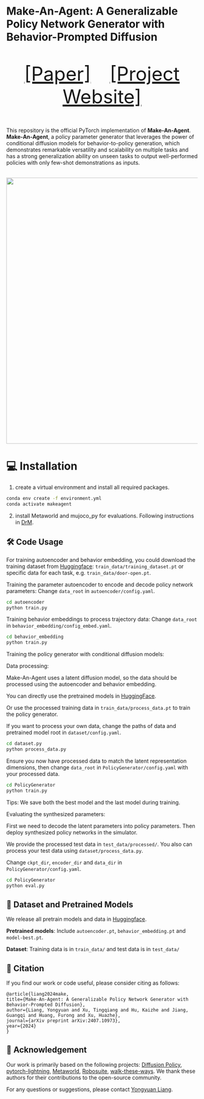# Make-An-Agent: A Generalizable Policy Network Generator with Behavior-Prompted Diffusion
<p align="center" style="font-size: 50px">
   <a href="">[Paper]</a>&emsp;<a href="https://cheryyunl.github.io/make-an-agent/">[Project Website]</a>
</p>

This repository is the official PyTorch implementation of **Make-An-Agent**. **Make-An-Agent**, a policy parameter generator that leverages the power of conditional diffusion models for behavior-to-policy generation, which demonstrates remarkable versatility and scalability on multiple tasks and has a strong generalization ability on unseen tasks to output well-performed policies with only few-shot demonstrations as inputs. 

<p align="center">
  <br><img src='images/teaser.gif' width="700"/><br>
</p>

# 💻 Installation
1. create a virtual environment and install all required packages. 
```bash
conda env create -f environment.yml 
conda activate makeagent
```

2. install Metaworld and mujoco_py for evaluations.
Following instructions in [DrM](https://github.com/XuGW-Kevin/DrM).

## 🛠️ Code Usage

For training autoencoder and behavior embedding, you could download the training dataset from [Huggingface](https://huggingface.co/cheryyunl/Make-An-Agent): `train_data/training_dataset.pt` or specific data for each task, e.g. `train_data/door-open.pt`.

Training the parameter autoencoder to encode and decode policy network parameters:
Change `data_root` in `autoencoder/config.yaml`.
```bash
cd autoencoder
python train.py
```

Training behavior embeddings to process trajectory data:
Change `data_root` in `behavior_embedding/config_embed.yaml`.
```bash
cd behavior_embedding
python train.py
```

Training the policy generator with conditional diffusion models:

Data processing: 

Make-An-Agent uses a latent diffusion model, so the data should be processed using the autoencoder and behavior embedding.

You can directly use the pretrained models in [HuggingFace](https://huggingface.co/cheryyunl/Make-An-Agent).

Or use the processed training data in `train_data/process_data.pt` to train the policy generator.

If you want to process your own data, change the paths of data and pretrained model root in `dataset/config.yaml`.
```bash
cd dataset.py
python process_data.py
```

Ensure you now have processed data to match the latent representation dimensions, then change `data_root` in `PolicyGenerator/config.yaml` with your processed data. 
```bash
cd PolicyGenerator
python train.py
```

Tips: We save both the best model and the last model during training. 

Evaluating the synthesized parameters:

First we need to decode the latent parameters into policy parameters. Then deploy synthesized policy networks in the simulator.

We provide the processed test data in `test_data/processed/`. You also can process your test data using `dataset/process_data.py`.

Change `ckpt_dir`, `encoder_dir` and `data_dir` in `PolicyGenerator/config.yaml`.
```bash
cd PolicyGenerator
python eval.py
```

## 📗 Dataset and Pretrained Models

We release all pretrain models and data in [Huggingface](https://huggingface.co/cheryyunl/Make-An-Agent). 

**Pretrained models**: Include `autoencoder.pt`, `behavior_embedding.pt` and `model-best.pt`.

**Dataset**: Training data is in `train_data/` and test data is in `test_data/`


## 📝 Citation

If you find our work or code useful, please consider citing as follows:

```
@article{liang2024make,
title={Make-An-Agent: A Generalizable Policy Network Generator with Behavior-Prompted Diffusion},
author={Liang, Yongyuan and Xu, Tingqiang and Hu, Kaizhe and Jiang, Guangqi and Huang, Furong and Xu, Huazhe},
journal={arXiv preprint arXiv:2407.10973},
year={2024}
}
```

## 🌷 Acknowledgement
Our work is primarily based on the following projects: [Diffusion Policy](https://github.com/real-stanford/diffusion_policy), [pytorch-lightning](https://github.com/Lightning-AI/pytorch-lightning), [Metaworld](https://github.com/Farama-Foundation/Metaworld), [Robosuite](https://github.com/ARISE-Initiative/robosuite), [walk-these-ways](https://github.com/Improbable-AI/walk-these-ways). We thank these authors for their contributions to the open-source community.

For any questions or suggestions, please contact [Yongyuan Liang](https://cheryyunl.github.io/).
